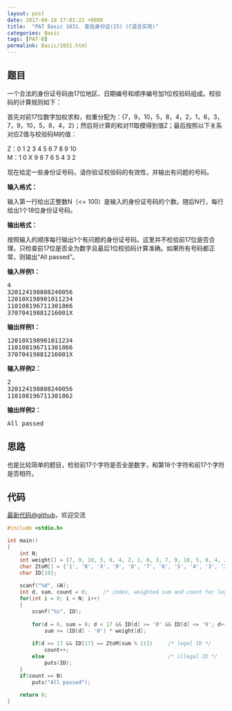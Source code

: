 ```yaml
---
layout: post
date: 2017-04-18 17:01:22 +0800
title:  "PAT Basic 1031. 查验身份证(15) (C语言实现)"
categories: Basic
tags: [PAT-B]
permalink: Basic/1031.html
---
```


## 题目

<div id="problemContent">
<p>
一个合法的身份证号码由17位地区、日期编号和顺序编号加1位校验码组成。校验码的计算规则如下：
</p>
<p>首先对前17位数字加权求和，权重分配为：{7，9，10，5，8，4，2，1，6，3，7，9，10，5，8，4，2}；然后将计算的和对11取模得到值Z；最后按照以下关系对应Z值与校验码M的值：</p>
<p>
Z：0 1 2 3 4 5 6 7 8 9 10<br/>
M：1 0 X 9 8 7 6 5 4 3 2
</p>
<p>现在给定一些身份证号码，请你验证校验码的有效性，并输出有问题的号码。</p>
<p><b>
输入格式：
</b></p>
<p>
输入第一行给出正整数N（&lt;= 100）是输入的身份证号码的个数。随后N行，每行给出1个18位身份证号码。
</p>
<p><b>
输出格式：
</b></p>
<p>
按照输入的顺序每行输出1个有问题的身份证号码。这里并不检验前17位是否合理，只检查前17位是否全为数字且最后1位校验码计算准确。如果所有号码都正常，则输出“All passed”。
</p>
<b>输入样例1：</b><pre>
4
320124198808240056
12010X198901011234
110108196711301866
37070419881216001X
</pre>
<b>输出样例1：</b><pre>
12010X198901011234
110108196711301866
37070419881216001X
</pre>
<b>输入样例2：</b><pre>
2
320124198808240056
110108196711301862
</pre>
<b>输出样例2：</b><pre>
All passed
</pre>
</div>

## 思路

也是比较简单的题目，检验前17个字符是否全是数字，和第18个字符和前17个字符是否相符。

## 代码

[最新代码@github](https://github.com/OliverLew/PAT/blob/master/PATBasic/1031.c)，欢迎交流
```c
#include <stdio.h>

int main()
{
    int N;
    int weight[] = {7, 9, 10, 5, 8, 4, 2, 1, 6, 3, 7, 9, 10, 5, 8, 4, 2};
    char ZtoM[] = {'1', '0', 'X', '9', '8', '7', '6', '5', '4', '3', '2'};
    char ID[19];
    
    scanf("%d", &N);
    int d, sum, count = 0;     /* index, weighted sum and count for legal IDs */
    for(int i = 0; i < N; i++)
    {
        scanf("%s", ID);
        
        for(d = 0, sum = 0; d < 17 && ID[d] >= '0' && ID[d] <= '9'; d++)
            sum += (ID[d] - '0') * weight[d];
        
        if(d == 17 && ID[17] == ZtoM[sum % 11])     /* legal ID */
            count++;
        else                                        /* illegal ID */
            puts(ID);
    }
    if(count == N)
        puts("All passed");
    
    return 0;
}

```